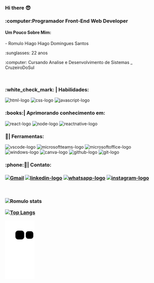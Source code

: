 ### Hi there :sunglasses:

<h3>:computer:Programador Front-End Web Developer</h3>
<h4> Um Pouco Sobre Mim:</h4>
<p>- Romulo Hiago Hiago Domingues Santos</p>
<p>:sunglasses: 22 anos </p>
<p>:computer: Cursando Analise e Desenvolvimento de Sistemas _ CruzeiroDoSul</p>

<br>
<h3>:white_check_mark: | Habilidades:</h3>
 <img src="https://img.shields.io/badge/HTML5-E34F26?style=for-the-badge&logo=html5&logoColor=white" alt="html-logo">
 <img src="https://img.shields.io/badge/CSS3-1572B6?style=for-the-badge&logo=css3&logoColor=white" alt="css-logo">
 <img src="https://img.shields.io/badge/JavaScript-323330?style=for-the-badge&logo=javascript&logoColor=F7DF1E" alt="javascript-logo"> 
 <br>
 <h3>:books:| Aprimorando conhecimento em:</h3>
 <img src="https://img.shields.io/badge/React-20232A?style=for-the-badge&logo=react&logoColor=61DAFB" alt="react-logo">
 <img src="https://img.shields.io/badge/Node.js-43853D?style=for-the-badge&logo=node.js&logoColor=white" alt="node-logo">
 <img src="https://img.shields.io/badge/React_Native-20232A?style=for-the-badge&logo=react&logoColor=61DAFB" alt="reactnative-logo">

<br>
<h3>💼| Ferramentas:</h3>
<img src="https://img.shields.io/badge/Visual_Studio_Code-0078D4?style=for-the-badge&logo=visual%20studio%20code&logoColor=white" alt="vscode-logo">
<img src="https://img.shields.io/badge/Microsoft_Teams-6264A7?style=for-the-badge&logo=microsoft-teams&logoColor=white" alt="microsoftteams-logo">
<img src="https://img.shields.io/badge/Microsoft_Office-D83B01?style=for-the-badge&logo=microsoft-office&logoColor=white" alt="microsoftoffice-logo">
<img src="https://img.shields.io/badge/Windows-0078D6?style=for-the-badge&logo=windows&logoColor=white" alt="windows-logo">
<img src="https://img.shields.io/badge/Canva-%2300C4CC.svg?&style=for-the-badge&logo=Canva&logoColor=white" alt="canva-logo">
<img src="https://img.shields.io/badge/GitHub-100000?style=for-the-badge&logo=github&logoColor=white" alt="github-logo">
<img src="https://img.shields.io/badge/GIT-E44C30?style=for-the-badge&logo=git&logoColor=white" alt="git-logo">


<br>
 
 <h3>:phone:💬| Contato:<h3>
 <a href="mailto:romulo1099@gmail.com?subject=%5BGitHub%5D%20Acabei%20de%20ver%20o%20seu%20GitHub"><img src="https://camo.githubusercontent.com/d2943ffbe7f2fdcb129e0ba1a50001284494cd25190500f379699fb299b27b50/68747470733a2f2f696d672e736869656c64732e696f2f62616467652f2d476d61696c2d4646303030303f7374796c653d666f722d7468652d6261646765266c6162656c436f6c6f723d464630303030266c6f676f3d676d61696c266c6f676f436f6c6f723d7768697465" alt="Gmail" data-canonical-src="https://img.shields.io/badge/-Gmail-FF0000?style=for-the-badge&amp;labelColor=FF0000&amp;logo=gmail&amp;logoColor=white" style="max-width: 100%;"></a>
<a href="https://www.linkedin.com/in/romulo-santos1099/" rel="nofollow"> <img src="https://img.shields.io/badge/LinkedIn-0077B5?style=for-the-badge&logo=linkedin&logoColor=white" alt="linkedin-logo"><a/>
<a href="https://contate.me/romulohiago" rel="nofollow"> <img src="https://img.shields.io/badge/WhatsApp-25D366?style=for-the-badge&logo=whatsapp&logoColor=white " alt="whatsapp-logo"><a/>
 <a href="https://www.instagram.com/romulo1099/" rel="nofollow"> <img src="https://img.shields.io/badge/Instagram-E4405F?style=for-the-badge&logo=instagram&logoColor=white" alt="instagram-logo"><a/>
 
 <br>
 <br>
 <br>
 
 ![Romulo stats](https://github-readme-stats.vercel.app/api?username=RomuloHiago&show_icons=true&theme=radical)
 
[![Top Langs](https://github-readme-stats.vercel.app/api/top-langs/?username=RomuloHiago)](https://github.com/anuraghazra/github-readme-stats)

  <img src="https://github.com/rafaballerini/rafaballerini/raw/output/github-contribution-grid-snake.svg" alt="Animação de cobra" style="max-width: 100%;">
